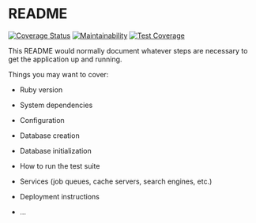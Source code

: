 # README

[![Coverage Status](https://coveralls.io/repos/github/radinreth/mapping-115/badge.svg)](https://coveralls.io/github/radinreth/mapping-115)
[![Maintainability](https://api.codeclimate.com/v1/badges/6fc5a4b1668e074709b4/maintainability)](https://codeclimate.com/github/radinreth/mapping-115/maintainability)
[![Test Coverage](https://api.codeclimate.com/v1/badges/6fc5a4b1668e074709b4/test_coverage)](https://codeclimate.com/github/radinreth/mapping-115/test_coverage)

This README would normally document whatever steps are necessary to get the
application up and running.

Things you may want to cover:

* Ruby version

* System dependencies

* Configuration

* Database creation

* Database initialization

* How to run the test suite

* Services (job queues, cache servers, search engines, etc.)

* Deployment instructions

* ...
